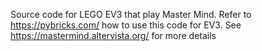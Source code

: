 Source code for LEGO EV3 that play Master Mind. Refer to https://pybricks.com/ how to use this code for EV3.
See https://mastermind.altervista.org/ for more details
